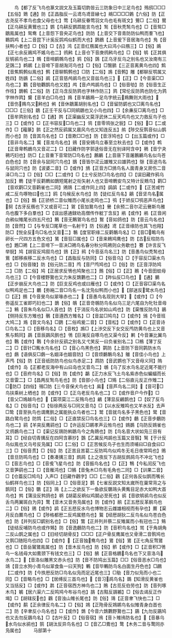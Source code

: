 <!-- { "loadSidebar": true } -->
　　鸟【都了反飞鸟也篆文説文及玉篇切韵皆云三防象日中三足鸟也】殦鸱□□□【五俗】鵄【通】防【正昌脂反一云鸢鸟鸢音縁七】鴵□□□□鷍【六俗】防【正古尧反不孝鸟也食父母也七】莺【乌耕反眷莺羽文鸟也毛有斑文】鷪□【二俗】鸎【正乌耕反黄鸎也三】鹦【鸟耕反鹦鹉能言鸟也】鹙【音秋秃鹙鸟也】□【音鸳□鶵鳯属也】鸳鸯【上音怨下音央疋鸟也】防防【上音交下音青防防仙鸭而羣飞也】鶤鹍鸡【上二音昆下计奚反鹍鸡似鹤而大也】鶢鶋【上音爰下音居海鸟也】鳬【音扶鸭小者也】□【俗】□【古】鸿【正音红鴈属也大曰鸿小曰鴈三】□【俗】鴡【正七余反鴡鸠不媱乌也二】鸧鹒【上音仓下音庚鸧鹒鸟也】□【俗】鸲【正其俱反鸲鹆鸟也二】鶙【音啼鹛鶙鸟也】鸦【俗】鵶【正乌牙反乌之别名也又汝南有三足鵶二】鹈鹕【上音啼下音胡淘河鸟也】□【俗】□鵹鹂【三正音离黄鸟也四】鹪【音焦鹪鹩似鳯也】鹩【音聊鹪鹩也】□防【二俗】鳭【音鹩】雕【都聊反鹗属又姓四】防鷀【二俗】鹚【正音慈鸬鹚鸟也又音兹鸟也三】【正】□【今音渠□□鸟也二】鸜【音劬鸜鹊鸟也又姓】鸬【音卢鸬鹚鸟也】□【俗音劬】防【俗音生正作徃】鶕鹌【二俗】防【正乌含反防鹑也字林作防三】鹑【常伦反防鹑也防化为鹑字林作鹑】鸉【音羊白□鸟也】鴹【音羊鶮鴹一足鸟字统云鴹舞则大雨也】【音伤鴹鸟又鹒也】鸺【音休鶵薰胡别名也】□【音留防鹠也又□离鸟名也】□□□【三俗】鶵【正壬干反与□同鹓鶵也又小鸟也四】□【余亷反□离鸟也】□【音牟鹑别名也】□【通】鹨【正渠幽反又莫浮武休二反天鸡鸟也又力救反鸟子也三】□【或作】□【正书容反□鸟也二】鸰【音零鸰张之貎】□【俗】□【二或作】□【籕篆】鹯【正之然反鹞属又晨风鸟也又知连反五】鸼【陟交反鹘音似山鹊而小也】防【音其鸟名也】□【音欺□□也】防【音浮鸠也】□【出玉篇或作】□【音非鸟名二】鸗【音龙鸟名也】鴳【音安鴳鸟立春至立秋去也】□【或作】鹎【正音卑鹎鶋鸟又音疋二】□【旧藏作防字郭迻俗音无在别译阿含中】鸋【音宁夬鸋巧妇也】防□【上音重下音常防□鸟名也】鶶鷵【上音唐下音屠鶶鷵鸟名似鸟苍白色也】防【音余与鼠同穴鸟也】鶛【音皆尔疋云雄雉又曰雄鹑也】鵌【音途鸟名与鼠同穴也】防【波婆二音】□【或作】鴋【正音方□鴋鸟名人面青身又房伤二音泽□鸟二】□【俗】□□【二或作】□【土兮反防□鸟名也四】□【误旧藏作鸦乌加反】鷤【徒干反鹳鷤如鶕短尾射之衔矢射人也又音啼鷤安鸟又特计反鵊鸟】鹳□【音欢鹳□又音鹳雀也二同】鶂鵍【二或作同上四】鹐鹐【二或作】【正苦咸竹咸二反鸟啄物曰也三】鸥【乌候反水鸟也】防【徒红反鸟名】鵳【音坚鸟名属也】□【俗】鷮【正骄桥二音似雉而小尾长走鸣也二】鸮【于娇反□鸮恶声鸟也】鴚【古牙反鴈也下又或音可二】鴐【音加鵞鸟也】鸒【余预二音尔疋云鸒斯鸟雅鸟也腹下多白羣也】□【误出感通録劝高僧传作躭丁含反】鹇【或作】鹇【正音闲白鹇似雉尾长四五尺也】鷡【音无鷡鴐鸟名也】鴽【音如鸽也】防【音云鸟名也】防【音然】□【与专反□尾草也一名射干】防【俗通】鸢【正音缘防也其飞也翔】防□【悦全反鸟□名也又音二】鷒【度官职缘二反鹳鷒鸟名】□【音□鴫鸟有卵长一尺四方五色文也】鵟【音狂□属也】□【音来鶆鸠鹰也】防【古反柱防鸟也】鶗□鴂【上二音啼下一音决□鴂鸟名春分秋分鸣鴂则众务歇也】鶱【许言反飞举貎】鸠【胡官反鸠叙鸟也】鵛【正】鹀【今音巫鸟名三】防【音愚鸟似秃鹙也】鴜【郎移疾移二反水鸟也】□【昌脂反与防同】□【俗音乌】□【于容反□渠水鸟也】□【俗音陵】防【俗元防二音】鸤【音尸鸤鸠也】□【俗】防【正音浮防鸠二】□防【二俗】鸠【正居求反鳹也鸠聚也三】鷏【俗】□【正】鷆【今音田蚊母鸟也三】□【今音楼野鵞也又力朱反鵱鷜也二】□【昨仙反□鸟也】【通】鵩【正步崩反大鸟也二】防【巨支反鸡也或曰雁也】□【或作】□【正音容□渠鸟名似鸭鸡足也二】鸍【弥絁二音□鸟名一名沈凫似鸭而小也】【部迷反鹭水鸟也】□【正】鴖【今音旻鸟似翠喙赤也二】【音愚鸟名现则大旱】【或作】□【今弥遥反工雀即巧妇也二】鶕【俗】鵸【正音竒鵸防鸟名似乌三足六尾自为牝牡音毋二】鴸【音朱鸟名似□人首也】防【于消反鸟名状如山鸡也】防【渠惟反防鸟】鶅【侧持反东方雉也】鷷【音遵西方雉名】□【音盆□鸠鸟】□【或作】鳻【今音班大鸠二】鳼【音文鸟名】□鶢【二俗鸡爰二音】□【音松】□【或作】□【正音诗□鸟名二】□【音移鸟名】□【音枚】鳭□【上渉交反下女交反鸤防黄鸟也上又音焦与鹪同】鷐【音辰鷐风鹯也】鳹【巨淹反自啄鸟也又渠今反】鹣【今音兼比翼鸟也】鷣【或作】鷣【今余针反鹞之别名又弋笑反一曰负雀别名二】□鵧【薄丁反二】□【音针□觜水鸟名也】□【音心鸟黑色也】鹲防【上音防下音同鹲防水鸟也】鸆【语俱反□鸆一名婟泽也婟音防】□【音烦鷭鷒鸟名】鵻【音佳小鸟也】上声鸤【俗】防【正音纸防防鸟也似鸟赤足二】鹉防【音武鹦也下又音母义同】隖【或作】岛【正都老反海中有山曰岛也又音鸟二】鴢【乌了反水鸟名足近尾不能行也】□【音府鸟名】□【俗】防【或作】鸓【正力水反飞土鸟名紫赤色似蝙蝠而长又音雷二】□【昌两反鹙鸟毛也】防【音部小鸟也】□鴙【二俗直元反正作雉二】□防□【四俗】鳵□防【三今音保犬鸟也七】鳸【音芦鸟名二同】【音可□鸟扶乘树上栖也】防【或作】□【正乌老反鸟名也二】□【或作音户今作】□【音父□鳼越鸟也】【莫项莫江二反殦鸟也】鶣【薄显反鶣鹊也】□【奴了反鸟名】□【俗音鸟】□【俗徐两反与□同又音鸟】□【以水反雉鸣也又羊水反】去声□鸷【音至执鸟也谓鹰鹯之属能执众鸟者也二】鹫【音就鸟名多子黑色也】鹭【音路白鹭鸟也】防鸩【二俗】□【正直禁反□鸟名也三】□【或作】鵏【正音步鵏防鸟也二】鹞【羊突反鹰鹞也】□【许运反□鹕孝声云恠鸟也】鴳鷃【乌防反鴳雀也又鸧鷃鸟也二】□【渠记反鵋防鸺鶵鸟今之角鵄也】防【鸟名音大状如凫三目有耳】□【经自切青搆反在四阿含慕抄】鷧【乙冀反鸬鹚也玉篇又音翳】鹥【于计反鸟似鳯也又乌号反凫属】□□【二俗】□【正苦候反鸟子也生而须哺曰□自食曰□三】□【俗音贯】□【俗】防【正苦且苦葛二反防鸣鸟似鸡冬无毛日夜常鸣也】鴠【音旦防鸣鸟也】□【奏凑搆三音】鹧鸪【上之夜反下古胡反鹧鸪鸟不冲北飞也】□【音志鸟也】□【音曵飞星鸟也】防【音振鸟名也】□【正】鶽【今私闰反飞也又音笋鹞也二】□【音雁鸿也】□鵵【音兔木□鸟有毛角也二同】□【训果二音】□【仓葢反□鸠鸟】入声□【旧藏作鸖字】□□【二俗】鸖【正何各反似鹊而嘴长仙鹤祥鸟也三】防【俗同上】□【俗音足】鹊【七雀反説文知太嵗所在巢常背之与鹊同】□【俗】鸀【正】鳿【上二之欲反下一鱼欲反鸀鳿头黄觜目足赤大如鸭大首鸟也】鹁【蒲没反鹁鸽也】鹖【胡葛反鹖似鸡鬬必至死也】鹆【音欲鸲鹆鸟也似反舌鸟两翼斑白为异】鹜【音木又音务凫属也】防【或作】鹝【正五厯反革鹝鸟也二】□【俗】鶂【或作】鹢【正五厯反水鸟也博物志云雌雄相视而有孕也】鷢【渠月反白鷢鸟也】□【陟格都厯二反鸡属戆鸟也】鸄【经厯胡狄二反鸟名似鸟苍白色也】防【并列反□鹠别名也】□【俗】鷩【正并列并蔡二反雉属而小有冠也二】鴩【徒结反哺防鸟也或作鴩】防【音逸鵏防鸟也二】防【音积鸟名也】鸴【于角胡角二反山鹊之属也】□【旧经切胡骨反】□□□【正户骨反鹰属也又骨滑二音鹘鸠也又鹘□随阳鸟也四】□【或作】【正音独鸯鸟也】鷟【俗】鷟【正七角反骛鷟也】□【音岳鸑鷟鳯属也】防【音木反鸟也】防【俗】鹡【或作】□【正音积□鳹鸟一名钱母大如鷰颈下有钱文也三】□【俗】鵅【正音格鶋鸟名也下又音洛乌水鸟二】【音洛似雕黑文赤头也】防【音不防鸠出玉篇】□□【俗音恶水□鸟也】鴗【音立水狗小青鸟似翠食鱼一曰天狗】鷝【音毕鷝防鸟名白面生丹色也】□鸊【二或作】防【今抶厯反防□鸟名似凫而足近尾也三】□鳨【音力似凫而小也二同】□【音略鸟也】□【居缚反三首鸟也】【音习鸪鸟名】鵽【知滑反黄雀也又当括反】□【或作】鹔【正音宿西方神鸟也二】鵙【古觅反伯劳也】防【音列啄木鸟】鵴【居六渠六二反鸣鸠今布谷鸟也】鴶【古黠反鴶鵴】□【俗去谒反正作堨】□【胡辖反也】鸐【音浊山雉长尾也】防【俗】鴧【正音聿飞快也二】□【或作】鹬【正余律反鸟名二】□【俗】鶟【正陁骨反鶟鹕鸟名似雉青身白首也二】防【辛聿反小鸟名也】□【或作】鵱【今音六鵱鷜野鵞也二】鶌【九勿反鶌鸠也又去勿反鶌鸟名】□【古叶反】□【俗音宿】鳪【音卜雉鳪防名也】【音暴乌水鸟似水鹆也】鹄【胡汰反异鸟名也】□【音乙□鷰也】鹜【木务二音与鹜同亦凫属也】
　　马部第十
